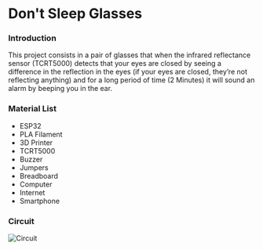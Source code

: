 # Don't Sleep Glasses
### Introduction
This project consists in a pair of glasses that when the infrared reflectance sensor (TCRT5000) detects that your eyes are closed by seeing a difference in the reflection in the eyes (if your eyes are closed, they’re not reflecting anything) and for a long period of time (2 Minutes) it will sound an alarm by beeping you in the ear.

### Material List
*	ESP32
*	PLA Filament 
*	3D Printer
*	TCRT5000
*	Buzzer
*	Jumpers
*	Breadboard
*	Computer
*	Internet
*	Smartphone



### Circuit
![Circuit](https://cdn.discordapp.com/attachments/958865240915841024/996731174741348393/unknown.png)
